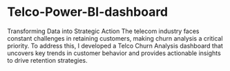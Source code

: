 # Telco-Power-BI-dashboard
Transforming Data into Strategic Action The telecom industry faces constant challenges in retaining customers, making churn analysis a critical priority. To address this, I developed a Telco Churn Analysis dashboard that uncovers key trends in customer behavior and provides actionable insights to drive retention strategies. 
